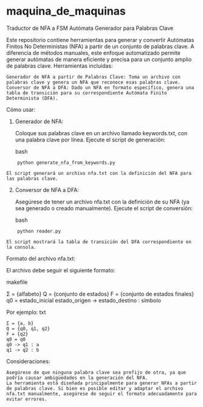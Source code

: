 # maquina_de_maquinas
Traductor de NFA a FSM
Autómata Generador para Palabras Clave

Este repositorio contiene herramientas para generar y convertir Autómatas Finitos No Deterministas (NFA) a partir de un conjunto de palabras clave. A diferencia de métodos manuales, este enfoque automatizado permite generar autómatas de manera eficiente y precisa para un conjunto amplio de palabras clave.
Herramientas incluidas:

    Generador de NFA a partir de Palabras Clave: Toma un archivo con palabras clave y genera un NFA que reconoce esas palabras clave.
    Conversor de NFA a DFA: Dado un NFA en formato específico, genera una tabla de transición para su correspondiente Autómata Finito Determinista (DFA).

Cómo usar:
1. Generador de NFA:

    Coloque sus palabras clave en un archivo llamado keywords.txt, con una palabra clave por línea.
    Ejecute el script de generación:

    bash
```
    python generate_nfa_from_keywords.py
```
    El script generará un archivo nfa.txt con la definición del NFA para las palabras clave.

2. Conversor de NFA a DFA:

    Asegúrese de tener un archivo nfa.txt con la definición de su NFA (ya sea generado o creado manualmente).
    Ejecute el script de conversión:

    bash
```
    python reader.py
```
    El script mostrará la tabla de transición del DFA correspondiente en la consola.

Formato del archivo nfa.txt:

El archivo debe seguir el siguiente formato:

makefile

Σ = {alfabeto}
Q = {conjunto de estados}
F = {conjunto de estados finales}
q0 = estado_inicial
estado_origen -> estado_destino : símbolo

Por ejemplo:
txt
```
Σ = {a, b}
Q = {q0, q1, q2}
F = {q2}
q0 = q0
q0 -> q1 : a
q1 -> q2 : b
```
Consideraciones:

    Asegúrese de que ninguna palabra clave sea prefijo de otra, ya que podría causar ambigüedades en la generación del NFA.
    La herramienta está diseñada principalmente para generar NFAs a partir de palabras clave. Si bien es posible editar y adaptar el archivo nfa.txt manualmente, asegúrese de seguir el formato adecuadamente para evitar errores.
